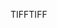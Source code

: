 <span data-ttu-id="3b971-101">TIFF</span><span class="sxs-lookup"><span data-stu-id="3b971-101">TIFF</span></span>